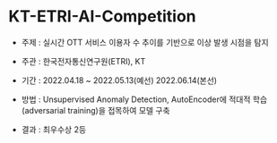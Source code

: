 # KT-ETRI-AI-Competition
- 주제 : 실시간 OTT 서비스 이용자 수 추이를 기반으로 이상 발생 시점을 탐지


- 주관 : 한국전자통신연구원(ETRI), KT


- 기간 : 2022.04.18 ~ 2022.05.13(예선) 2022.06.14(본선)


- 방법 : Unsupervised Anomaly Detection, AutoEncoder에 적대적 학습(adversarial training)을 접목하여 모델 구축


- 결과 : 최우수상 2등
